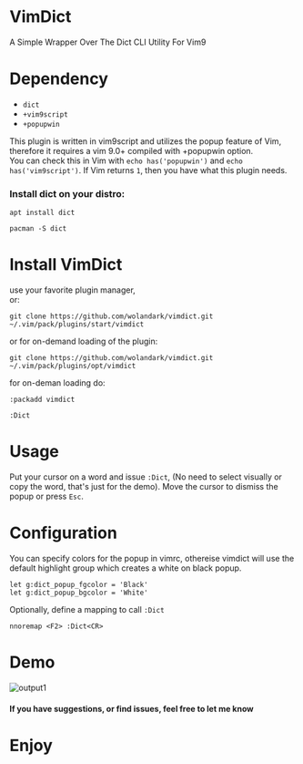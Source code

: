 # VimDict
A Simple Wrapper Over The Dict CLI Utility For Vim9

# Dependency

- `dict`
- `+vim9script`
- `+popupwin`

This plugin is written in vim9script and utilizes the popup feature of Vim, therefore it requires a vim 9.0+ compiled with +popupwin option. <br> You can check this in Vim with `echo has('popupwin')` and `echo has('vim9script')`.
If Vim returns `1`, then you have what this plugin needs.

### Install dict on your distro:
`apt install dict`

`pacman -S dict`

# Install VimDict
use your favorite plugin manager, <br> or:
```
git clone https://github.com/wolandark/vimdict.git ~/.vim/pack/plugins/start/vimdict
```

or for on-demand loading of the plugin:

```
git clone https://github.com/wolandark/vimdict.git ~/.vim/pack/plugins/opt/vimdict
```
for on-deman loading do:

`:packadd vimdict` 

`:Dict`

# Usage
Put your cursor on a word and issue `:Dict`, (No need to select visually or copy the word, that's just for the demo). Move the cursor to dismiss the popup or press `Esc`.

# Configuration 
You can specify colors for the popup in vimrc, othereise vimdict will use the default highlight group which creates a white on black popup.

```
let g:dict_popup_fgcolor = 'Black'
let g:dict_popup_bgcolor = 'White'
```
Optionally, define a mapping to call `:Dict`

`nnoremap <F2> :Dict<CR>`

# Demo
![output1](https://github.com/wolandark/vimdict/assets/107309764/c414e1c6-8700-4da1-8832-46c732431a2f)

#### If you have suggestions, or find issues, feel free to let me know

# Enjoy
